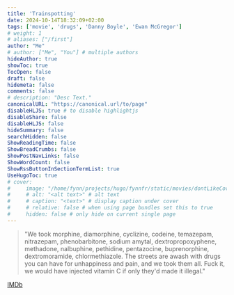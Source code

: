 ```yaml
---
title: 'Trainspotting'
date: 2024-10-14T18:32:09+02:00
tags: ['movie', 'drugs', 'Danny Boyle', 'Ewan McGregor']
# weight: 1
# aliases: ["/first"]
author: "Me"
# author: ["Me", "You"] # multiple authors
hideAuthor: true
showToc: true
TocOpen: false
draft: false
hidemeta: false
comments: false
# description: "Desc Text."
canonicalURL: "https://canonical.url/to/page"
disableHLJS: true # to disable highlightjs
disableShare: false
disableHLJS: false
hideSummary: false
searchHidden: false
ShowReadingTime: false
ShowBreadCrumbs: false
ShowPostNavLinks: false
ShowWordCount: false
ShowRssButtonInSectionTermList: true
UseHugoToc: true
# cover:
#     image: "/home/fynn/projects/hugo/fynnfr/static/movies/dontLikeCover.png" # image path/url
#     # alt: "<alt text>" # alt text
#     # caption: "<text>" # display caption under cover
#     # relative: false # when using page bundles set this to true
#     hidden: false # only hide on current single page
---
```

> "We took morphine, diamorphine, cyclizine, codeine, temazepam, nitrazepam, phenobarbitone, sodium amytal, dextropropoxyphene, methadone, nalbuphine, pethidine, pentazocine, buprenorphine, dextromoramide, chlormethiazole. The streets are awash with drugs you can have for unhappiness and pain, and we took them all. Fuck it, we would have injected vitamin C if only they'd made it illegal."

[IMDb](https://www.imdb.com/title/tt0117951/)
